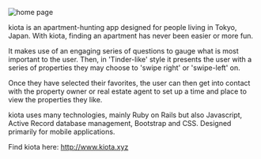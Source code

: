 
![home page](https://res.cloudinary.com/dxlvehbgp/image/upload/c_scale,h_367,q_100/v1599200247/kiota1_ocshdq.jpg)

kiota is an apartment-hunting app designed for people living in Tokyo, Japan. With kiota, finding an apartment has never been easier or more fun.

It makes use of an engaging series of questions to gauge what is most important to the user. Then, in 'Tinder-like' style it presents the user with a series of properties they may choose to 'swipe right' or 'swipe-left' on.

Once they have selected their favorites, the user can then get into contact with the property owner or real estate agent to set up a time and place to view the properties they like.

kiota uses many technologies, mainly Ruby on Rails but also Javascript, Active Record database management, Bootstrap and CSS. Designed primarily for mobile applications.

Find kiota here: http://www.kiota.xyz

